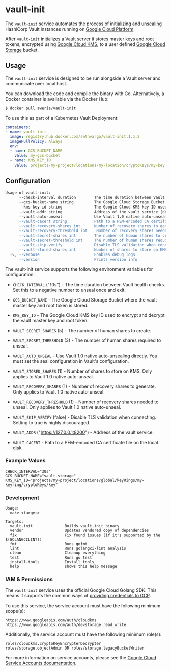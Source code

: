 # vault-init

The `vault-init` service automates the process of [initializing](https://www.vaultproject.io/docs/commands/operator/init.html) and [unsealing](https://www.vaultproject.io/docs/concepts/seal.html#unsealing) HashiCorp Vault instances running on [Google Cloud Platform](https://cloud.google.com).

After `vault-init` initializes a Vault server it stores master keys and root tokens, encrypted using [Google Cloud KMS](https://cloud.google.com/kms), to a user defined [Google Cloud Storage](https://cloud.google.com/storage) bucket.

## Usage

The `vault-init` service is designed to be run alongside a Vault server and
communicate over local host.

You can download the code and compile the binary with Go. Alternatively, a
Docker container is available via the Docker Hub:

```text
$ docker pull aweris/vault-init
```

To use this as part of a Kubernetes Vault Deployment:

```yaml
containers:
- name: vault-init
  image: registry.hub.docker.com/sethvargo/vault-init:1.1.2
  imagePullPolicy: Always
  env:
  - name: GCS_BUCKET_NAME
    value: my-gcs-bucket
  - name: KMS_KEY_ID
    value: projects/my-project/locations/my-location/cryptoKeys/my-key
```

## Configuration

```bash
Usage of vault-init:
      --check-interval duration        The time duration between Vault health checks. Set this to a negative number to unseal once and exit. (default 30s)
      --gcs-bucket-name string         The Google Cloud Storage Bucket where the vault master key and root token is stored.
      --kms-key-id string              The Google Cloud KMS key ID used to encrypt and decrypt the vault master key and root token.
      --vault-addr string              Address of the vault service (default "https://127.0.0.1:8200")
      --vault-auto-unseal              Use Vault 1.0 native auto-unsealing directly. You must set the seal configuration in Vault's configuration. (default true)
      --vault-cacert string            Path to a PEM-encoded CA certificate file on the local disk
      --vault-recovery-shares int      Number of recovery shares to generate. Only applies to Vault 1.0 native auto-unseal. (default 1)
      --vault-recovery-threshold int    Number of recovery shares needed to unseal. Only applies to Vault 1.0 native auto-unseal. (default 1)
      --vault-secret-shares int        The number of human shares to create. (default 5)
      --vault-secret-threshold int     The number of human shares required to unseal. (default 3)
      --vault-skip-verify              Disable TLS validation when connecting. Setting to true is highly discouraged.
      --vault-stored-shares int        Number of shares to store on KMS. Only applies to Vault 1.0 native auto-unseal. (default 1)
  -v, --verbose                        Enables debug logs
      --version                        Prints version info

```

The vault-init service supports the following environment variables for configuration:

- `CHECK_INTERVAL` ("10s") - The time duration between Vault health checks. Set
  this to a negative number to unseal once and exit.

- `GCS_BUCKET_NAME` - The Google Cloud Storage Bucket where the vault master key
  and root token is stored.

- `KMS_KEY_ID` - The Google Cloud KMS key ID used to encrypt and decrypt the
  vault master key and root token.

- `VAULT_SECRET_SHARES` (5) - The number of human shares to create.

- `VAULT_SECRET_THRESHOLD` (3) - The number of human shares required to unseal.

- `VAULT_AUTO_UNSEAL` - Use Vault 1.0 native auto-unsealing directly. You must
  set the seal configuration in Vault's configuration.

- `VAULT_STORED_SHARES` (1) - Number of shares to store on KMS. Only applies to
  Vault 1.0 native auto-unseal.

- `VAULT_RECOVERY_SHARES` (1) - Number of recovery shares to generate. Only
  applies to Vault 1.0 native auto-unseal.

- `VAULT_RECOVERY_THRESHOLD` (1) - Number of recovery shares needed to unseal.
  Only applies to Vault 1.0 native auto-unseal.

- `VAULT_SKIP_VERIFY` (false) - Disable TLS validation when connecting. Setting
  to true is highly discouraged.

- `VAULT_ADDR` ("https://127.0.0.1:8200") - Address of the vault service.

- `VAULT_CACERT` - Path to a PEM-encoded CA certificate file on the local disk.

### Example Values

```
CHECK_INTERVAL="30s"
GCS_BUCKET_NAME="vault-storage"
KMS_KEY_ID="projects/my-project/locations/global/keyRings/my-keyring/cryptoKeys/key"
```

### Development

```
Usage:
  make <target>

Targets:
  vault-init              Builds vault-init binary
  vendor                  Updates vendored copy of dependencies
  fix                     Fix found issues (if it's supported by the $(GOLANGCILINT))
  fmt                     Runs gofmt
  lint                    Runs golangci-lint analysis
  clean                   Cleanup everything
  test                    Runs go test
  install-tools           Install tools
  help                    shows this help message
```

### IAM &amp; Permissions

The `vault-init` service uses the official Google Cloud Golang SDK. This means
it supports the common ways of [providing credentials to GCP][cloud-creds].

To use this service, the service account must have the following minimum
scope(s):

```text
https://www.googleapis.com/auth/cloudkms
https://www.googleapis.com/auth/devstorage.read_write
```

Additionally, the service account must have the following minimum role(s):

```text
roles/cloudkms.cryptoKeyEncrypterDecrypter
roles/storage.objectAdmin OR roles/storage.legacyBucketWriter
```

For more information on service accounts, please see the
[Google Cloud Service Accounts documentation][service-accounts].

[cloud-creds]: https://cloud.google.com/docs/authentication/production#providing_credentials_to_your_application
[service-accounts]: https://cloud.google.com/compute/docs/access/service-accounts
